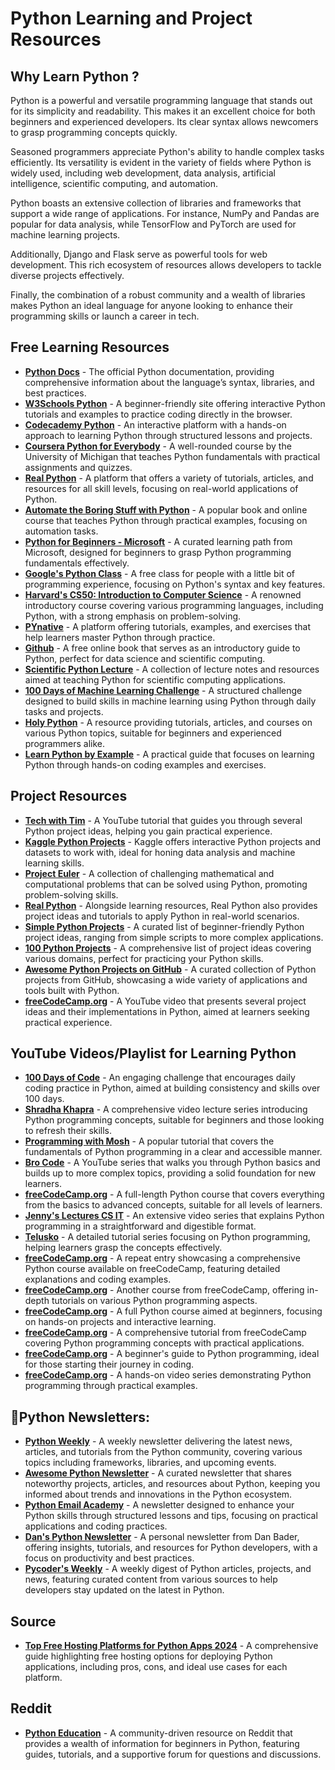 # Python Learning and Project Resources

## Why Learn Python ?
Python is a powerful and versatile programming language that stands out for its simplicity and readability. This makes it an excellent choice for both beginners and experienced developers. Its clear syntax allows newcomers to grasp programming concepts quickly.

Seasoned programmers appreciate Python's ability to handle complex tasks efficiently. Its versatility is evident in the variety of fields where Python is widely used, including web development, data analysis, artificial intelligence, scientific computing, and automation.

Python boasts an extensive collection of libraries and frameworks that support a wide range of applications. For instance, NumPy and Pandas are popular for data analysis, while TensorFlow and PyTorch are used for machine learning projects.

Additionally, Django and Flask serve as powerful tools for web development. This rich ecosystem of resources allows developers to tackle diverse projects effectively.

Finally, the combination of a robust community and a wealth of libraries makes Python an ideal language for anyone looking to enhance their programming skills or launch a career in tech.

## Free Learning Resources

- **[Python Docs](https://docs.python.org/3/)** - The official Python documentation, providing comprehensive information about the language’s syntax, libraries, and best practices.
- **[W3Schools Python](https://www.w3schools.com/python/)** - A beginner-friendly site offering interactive Python tutorials and examples to practice coding directly in the browser.
- **[Codecademy Python](https://www.codecademy.com/learn/learn-python-3)** - An interactive platform with a hands-on approach to learning Python through structured lessons and projects.
- **[Coursera Python for Everybody](https://www.coursera.org/specializations/python)** - A well-rounded course by the University of Michigan that teaches Python fundamentals with practical assignments and quizzes.
- **[Real Python](https://realpython.com/)** - A platform that offers a variety of tutorials, articles, and resources for all skill levels, focusing on real-world applications of Python.
- **[Automate the Boring Stuff with Python](https://automatetheboringstuff.com/)** - A popular book and online course that teaches Python through practical examples, focusing on automation tasks.
- **[Python for Beginners - Microsoft](https://docs.microsoft.com/en-us/learn/paths/beginner-python/)** - A curated learning path from Microsoft, designed for beginners to grasp Python programming fundamentals effectively.
- **[Google's Python Class](https://developers.google.com/edu/python/)** - A free class for people with a little bit of programming experience, focusing on Python's syntax and key features.
- **[Harvard's CS50: Introduction to Computer Science](https://cs50.harvard.edu/x/2023/)** - A renowned introductory course covering various programming languages, including Python, with a strong emphasis on problem-solving.
- **[PYnative](https://pynative.com/)** - A platform offering tutorials, examples, and exercises that help learners master Python through practice.
- **[Github](https://github.com/jakevdp/WhirlwindTourOfPython)** - A free online book that serves as an introductory guide to Python, perfect for data science and scientific computing.
- **[Scientific Python Lecture](https://lectures.scientific-python.org/#)** - A collection of lecture notes and resources aimed at teaching Python for scientific computing applications.
- **[100 Days of Machine Learning Challenge](https://100daysofml.github.io/index.html)** - A structured challenge designed to build skills in machine learning using Python through daily tasks and projects.
- **[Holy Python](https://holypython.com/)** - A resource providing tutorials, articles, and courses on various Python topics, suitable for beginners and experienced programmers alike.
- **[Learn Python by Example](https://www.learnbyexample.org/python/)** - A practical guide that focuses on learning Python through hands-on coding examples and exercises.

## Project Resources

- **[Tech with Tim](https://youtu.be/NpmFbWO6HPU?si=sgZOr0fBQi3-PSwE)** - A YouTube tutorial that guides you through several Python project ideas, helping you gain practical experience.
- **[Kaggle Python Projects](https://www.kaggle.com/learn/python)** - Kaggle offers interactive Python projects and datasets to work with, ideal for honing data analysis and machine learning skills.
- **[Project Euler](https://projecteuler.net/)** - A collection of challenging mathematical and computational problems that can be solved using Python, promoting problem-solving skills.
- **[Real Python](https://realpython.com/)** - Alongside learning resources, Real Python also provides project ideas and tutorials to apply Python in real-world scenarios.
- **[Simple Python Projects](https://www.upgrad.com/blog/python-projects-ideas-topics-beginners/)** - A curated list of beginner-friendly Python project ideas, ranging from simple scripts to more complex applications.
- **[100 Python Projects](https://www.thepythoncode.com/article/100-python-projects)** - A comprehensive list of project ideas covering various domains, perfect for practicing your Python skills.
- **[Awesome Python Projects on GitHub](https://github.com/vinta/awesome-python)** - A curated collection of Python projects from GitHub, showcasing a wide variety of applications and tools built with Python.
- **[freeCodeCamp.org](https://youtu.be/pdy3nh1tn6I?si=YF2MhVPwl9uB0fhB)** - A YouTube video that presents several project ideas and their implementations in Python, aimed at learners seeking practical experience.

## YouTube Videos/Playlist for Learning Python

- **[100 Days of Code](https://youtu.be/7wnove7K-ZQ?si=tu8ax8clgUsfYhrx)** - An engaging challenge that encourages daily coding practice in Python, aimed at building consistency and skills over 100 days.
- **[Shradha Khapra](https://youtu.be/t2_Q2BRzeEE?si=AdxTGRlrgO0RYlxb)** - A comprehensive video lecture series introducing Python programming concepts, suitable for beginners and those looking to refresh their skills.
- **[Programming with Mosh](https://youtu.be/_uQrJ0TkZlc?si=9tS8maDBeTlksaVd)** - A popular tutorial that covers the fundamentals of Python programming in a clear and accessible manner.
- **[Bro Code](https://youtu.be/XKHEtdqhLK8?si=kF0xrUBmb_Aw5qIh)** - A YouTube series that walks you through Python basics and builds up to more complex topics, providing a solid foundation for new learners.
- **[freeCodeCamp.org](https://youtu.be/rfscVS0vtbw?si=zozaopNFQU_ehPz_)** - A full-length Python course that covers everything from the basics to advanced concepts, suitable for all levels of learners.
- **[Jenny's Lectures CS IT](https://youtu.be/6i3EGqOBRiU?si=T9xtP5zmt0CfFdQk)** - An extensive video series that explains Python programming in a straightforward and digestible format.
- **[Telusko](https://youtu.be/QXeEoD0pB3E?si=RVmTVM4KU591YPon)** - A detailed tutorial series focusing on Python programming, helping learners grasp the concepts effectively.
- **[freeCodeCamp.org](https://youtu.be/rfscVS0vtbw?si=zozaopNFQU_ehPz_)** - A repeat entry showcasing a comprehensive Python course available on freeCodeCamp, featuring detailed explanations and coding examples.
- **[freeCodeCamp.org](https://youtu.be/qwAFL1597eM?si=VctPRMbkRcCP2NHB)** - Another course from freeCodeCamp, offering in-depth tutorials on various Python programming aspects.
- **[freeCodeCamp.org](https://youtu.be/8DvywoWv6fI?si=YkRVef2DIM3wNyTg)** - A full Python course aimed at beginners, focusing on hands-on projects and interactive learning.
- **[freeCodeCamp.org](https://youtu.be/LHBE6Q9XlzI?si=8eDVOWKRTgfLMa_4)** - A comprehensive tutorial from freeCodeCamp covering Python programming concepts with practical applications.
- **[freeCodeCamp.org](https://youtu.be/LfaMVlDaQ24?si=umAEnUnebX7g4o_D)** - A beginner's guide to Python programming, ideal for those starting their journey in coding.
- **[freeCodeCamp.org](https://youtu.be/Ej_02ICOIgs?si=8SJOpCvSmykp1PLn)** - A hands-on video series demonstrating Python programming through practical examples.

## 💌Python Newsletters:

- **[Python Weekly](https://www.pythonweekly.com/)** - A weekly newsletter delivering the latest news, articles, and tutorials from the Python community, covering various topics including frameworks, libraries, and upcoming events.
- **[Awesome Python Newsletter](https://python.libhunt.com/newsletter)** - A curated newsletter that shares noteworthy projects, articles, and resources about Python, keeping you informed about trends and innovations in the Python ecosystem.
- **[Python Email Academy](https://inboxreads.co/n/python-email-academy)** - A newsletter designed to enhance your Python skills through structured lessons and tips, focusing on practical applications and coding practices.
- **[Dan's Python Newsletter](https://dbader.org/newsletter)** - A personal newsletter from Dan Bader, offering insights, tutorials, and resources for Python developers, with a focus on productivity and best practices.
- **[Pycoder's Weekly](https://pycoders.com/)** - A weekly digest of Python articles, projects, and news, featuring curated content from various sources to help developers stay updated on the latest in Python.

## Source

- **[Top Free Hosting Platforms for Python Apps 2024](https://git-push-to-production.hashnode.dev/5-top-free-hosting-platforms-for-python-apps-2024)** - A comprehensive guide highlighting free hosting options for deploying Python applications, including pros, cons, and ideal use cases for each platform.

## Reddit

- **[Python Education](https://www.reddit.com/r/learnpython/wiki/index/#wiki_new_to_programming.3F)** - A community-driven resource on Reddit that provides a wealth of information for beginners in Python, featuring guides, tutorials, and a supportive forum for questions and discussions.
